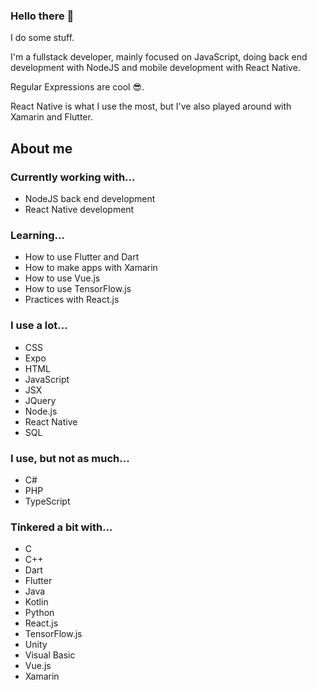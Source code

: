 ### Hello there 👋

I do some stuff.

I'm a fullstack developer, mainly focused on JavaScript, doing back end development with NodeJS and mobile development with React Native.

Regular Expressions are cool 😎.

React Native is what I use the most, but I've also played around with Xamarin and Flutter.

## About me

### Currently working with...

- NodeJS back end development
- React Native development

### Learning...

- How to use Flutter and Dart
- How to make apps with Xamarin
- How to use Vue.js
- How to use TensorFlow.js
- Practices with React.js

### I use a lot...

- CSS
- Expo
- HTML
- JavaScript
- JSX
- JQuery
- Node.js
- React Native
- SQL

### I use, but not as much...

- C#
- PHP
- TypeScript

### Tinkered a bit with...

- C
- C++
- Dart
- Flutter
- Java
- Kotlin
- Python
- React.js
- TensorFlow.js
- Unity
- Visual Basic
- Vue.js
- Xamarin
